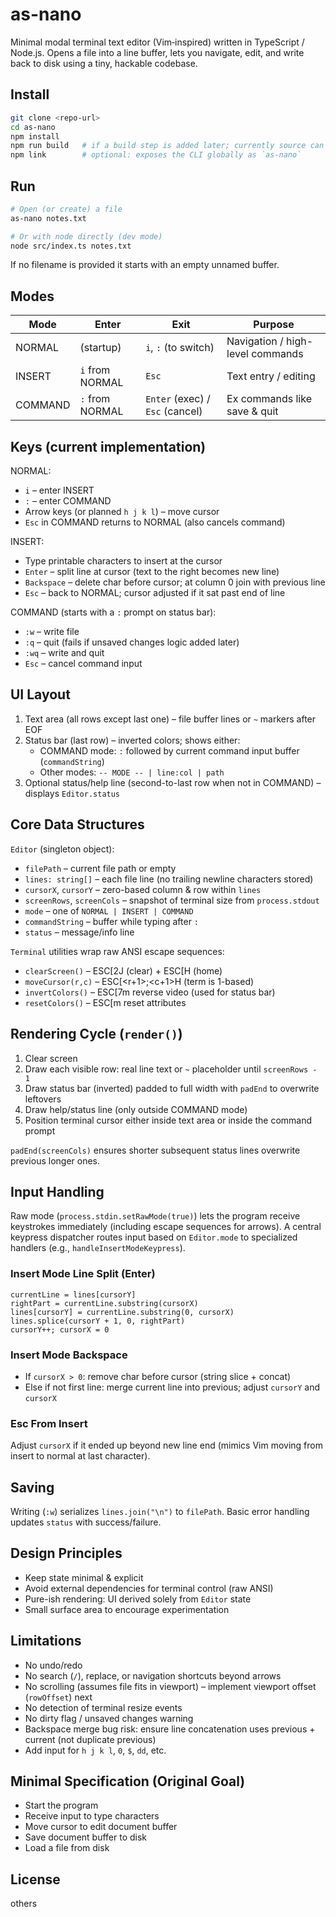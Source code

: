 # as-nano

Minimal modal terminal text editor (Vim‑inspired) written in TypeScript / Node.js. Opens a file into a line buffer, lets you navigate, edit, and write back to disk using a tiny, hackable codebase.

## Install

```bash
git clone <repo-url>
cd as-nano
npm install
npm run build   # if a build step is added later; currently source can run directly
npm link        # optional: exposes the CLI globally as `as-nano`
```

## Run

```bash
# Open (or create) a file
as-nano notes.txt

# Or with node directly (dev mode)
node src/index.ts notes.txt
```

If no filename is provided it starts with an empty unnamed buffer.

## Modes

| Mode | Enter | Exit | Purpose |
|------|-------|------|---------|
| NORMAL | (startup) | `i`, `:` (to switch) | Navigation / high-level commands |
| INSERT | `i` from NORMAL | `Esc` | Text entry / editing |
| COMMAND | `:` from NORMAL | `Enter` (exec) / `Esc` (cancel) | Ex commands like save & quit |

## Keys (current implementation)

NORMAL:
* `i` – enter INSERT
* `:` – enter COMMAND
* Arrow keys (or planned `h j k l`) – move cursor
* `Esc` in COMMAND returns to NORMAL (also cancels command)

INSERT:
* Type printable characters to insert at the cursor
* `Enter` – split line at cursor (text to the right becomes new line)
* `Backspace` – delete char before cursor; at column 0 join with previous line
* `Esc` – back to NORMAL; cursor adjusted if it sat past end of line

COMMAND (starts with a `:` prompt on status bar):
* `:w` – write file
* `:q` – quit (fails if unsaved changes logic added later)
* `:wq` – write and quit
* `Esc` – cancel command input

## UI Layout

1. Text area (all rows except last one) – file buffer lines or `~` markers after EOF
2. Status bar (last row) – inverted colors; shows either:
	* COMMAND mode: `:` followed by current command input buffer (`commandString`)
	* Other modes: `-- MODE -- | line:col | path`
3. Optional status/help line (second-to-last row when not in COMMAND) – displays `Editor.status`

## Core Data Structures

`Editor` (singleton object):
* `filePath` – current file path or empty
* `lines: string[]` – each file line (no trailing newline characters stored)
* `cursorX`, `cursorY` – zero-based column & row within `lines`
* `screenRows`, `screenCols` – snapshot of terminal size from `process.stdout`
* `mode` – one of `NORMAL | INSERT | COMMAND`
* `commandString` – buffer while typing after `:`
* `status` – message/info line

`Terminal` utilities wrap raw ANSI escape sequences:
* `clearScreen()` – ESC[2J (clear) + ESC[H (home)
* `moveCursor(r,c)` – ESC[<r+1>;<c+1>H (term is 1-based)
* `invertColors()` – ESC[7m reverse video (used for status bar)
* `resetColors()` – ESC[m reset attributes

## Rendering Cycle (`render()`)

1. Clear screen
2. Draw each visible row: real line text or `~` placeholder until `screenRows - 1`
3. Draw status bar (inverted) padded to full width with `padEnd` to overwrite leftovers
4. Draw help/status line (only outside COMMAND mode)
5. Position terminal cursor either inside text area or inside the command prompt

`padEnd(screenCols)` ensures shorter subsequent status lines overwrite previous longer ones.

## Input Handling

Raw mode (`process.stdin.setRawMode(true)`) lets the program receive keystrokes immediately (including escape sequences for arrows). A central keypress dispatcher routes input based on `Editor.mode` to specialized handlers (e.g., `handleInsertModeKeypress`).

### Insert Mode Line Split (Enter)
```
currentLine = lines[cursorY]
rightPart = currentLine.substring(cursorX)
lines[cursorY] = currentLine.substring(0, cursorX)
lines.splice(cursorY + 1, 0, rightPart)
cursorY++; cursorX = 0
```

### Insert Mode Backspace
* If `cursorX > 0`: remove char before cursor (string slice + concat)
* Else if not first line: merge current line into previous; adjust `cursorY` and `cursorX`

### Esc From Insert
Adjust `cursorX` if it ended up beyond new line end (mimics Vim moving from insert to normal at last character).

## Saving

Writing (`:w`) serializes `lines.join("\n")` to `filePath`. Basic error handling updates `status` with success/failure.

## Design Principles

* Keep state minimal & explicit
* Avoid external dependencies for terminal control (raw ANSI)
* Pure-ish rendering: UI derived solely from `Editor` state
* Small surface area to encourage experimentation

## Limitations

* No undo/redo
* No search (`/`), replace, or navigation shortcuts beyond arrows
* No scrolling (assumes file fits in viewport) – implement viewport offset (`rowOffset`) next
* No detection of terminal resize events
* No dirty flag / unsaved changes warning
* Backspace merge bug risk: ensure line concatenation uses previous + current (not duplicate previous)
* Add input for `h j k l`, `0`, `$`, `dd`, etc.

## Minimal Specification (Original Goal)

- Start the program
- Receive input to type characters
- Move cursor to edit document buffer
- Save document buffer to disk
- Load a file from disk

## License

others